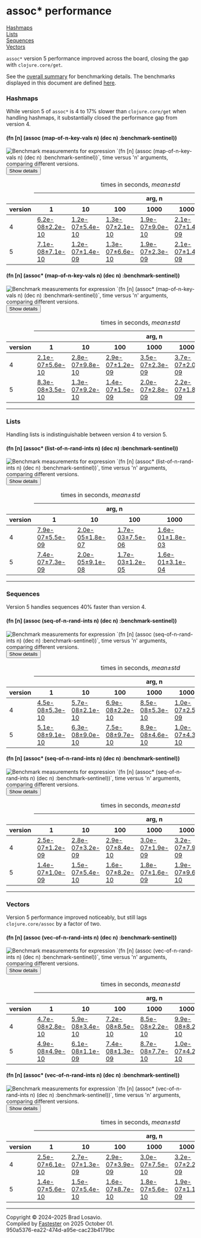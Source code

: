
  <body>
    <h1>
      assoc* performance
    </h1>
    <div>
      <a href="#group-0">Hashmaps</a><br>
      <a href="#group-1">Lists</a><br>
      <a href="#group-2">Sequences</a><br>
      <a href="#group-3">Vectors</a>
    </div>
    <div>
      <p>
        <code>assoc*</code> version&nbsp;5 performance improved across the board, closing the gap with <code>clojure.core/get</code>.
      </p>
      <p>
        See the <a href="https://blosavio.github.io/fn-in/performance_summary.html">overall summary</a> for benchmarking details. The benchmarks displayed in
        this document are defined <a href="https://github.com/blosavio/fn-in/blob/master/test/fn_in/performance/assoc_benchmarks.clj">here</a>.
      </p>
    </div>
    <section>
      <h3 id="group-0">
        Hashmaps
      </h3>
      <div>
        <p>
          While version&nbsp;5 of <code>assoc*</code> is 4 to 17% slower than <code>clojure.core/get</code> when handling hashmaps, it substantially closed the
          performance gap from version&nbsp;4.
        </p>
      </div>
      <div>
        <h4 id="group-0-fexpr-0">
          (fn [n] (assoc (map-of-n-key-vals n) (dec n) :benchmark-sentinel))
        </h4><img alt=
        "Benchmark measurements for expression `(fn [n] (assoc (map-of-n-key-vals n) (dec n) :benchmark-sentinel))`, time versus &apos;n&apos; arguments, comparing different versions."
        src="img_assoc/group-0-fexpr-0.svg"><button class="collapser" type="button">Show details</button>
        <div class="collapsable">
          <table>
            <caption>
              times in seconds, <em>mean±std</em>
            </caption>
            <thead>
              <tr>
                <td></td>
                <th colspan="7">
                  arg, n
                </th>
              </tr>
              <tr>
                <th>
                  version
                </th>
                <th>
                  1
                </th>
                <th>
                  10
                </th>
                <th>
                  100
                </th>
                <th>
                  1000
                </th>
                <th>
                  10000
                </th>
                <th>
                  100000
                </th>
                <th>
                  1000000
                </th>
              </tr>
            </thead>
            <tr>
              <td>
                4
              </td>
              <td>
                <a href="https://github.com/blosavio/fn-in/blob/master/resources/fn_in_performance/assoc/version 4/test-4.edn">6.2e-08±2.2e-10</a>
              </td>
              <td>
                <a href="https://github.com/blosavio/fn-in/blob/master/resources/fn_in_performance/assoc/version 4/test-5.edn">1.2e-07±5.4e-10</a>
              </td>
              <td>
                <a href="https://github.com/blosavio/fn-in/blob/master/resources/fn_in_performance/assoc/version 4/test-6.edn">1.3e-07±2.1e-10</a>
              </td>
              <td>
                <a href="https://github.com/blosavio/fn-in/blob/master/resources/fn_in_performance/assoc/version 4/test-7.edn">1.9e-07±9.0e-10</a>
              </td>
              <td>
                <a href="https://github.com/blosavio/fn-in/blob/master/resources/fn_in_performance/assoc/version 4/test-8.edn">2.1e-07±1.4e-09</a>
              </td>
              <td>
                <a href="https://github.com/blosavio/fn-in/blob/master/resources/fn_in_performance/assoc/version 4/test-9.edn">2.4e-07±1.7e-09</a>
              </td>
              <td>
                <a href="https://github.com/blosavio/fn-in/blob/master/resources/fn_in_performance/assoc/version 4/test-10.edn">2.8e-07±2.2e-09</a>
              </td>
            </tr>
            <tr>
              <td>
                5
              </td>
              <td>
                <a href="https://github.com/blosavio/fn-in/blob/master/resources/fn_in_performance/assoc/version 5/test-4.edn">7.1e-08±7.1e-10</a>
              </td>
              <td>
                <a href="https://github.com/blosavio/fn-in/blob/master/resources/fn_in_performance/assoc/version 5/test-5.edn">1.2e-07±1.4e-09</a>
              </td>
              <td>
                <a href="https://github.com/blosavio/fn-in/blob/master/resources/fn_in_performance/assoc/version 5/test-6.edn">1.3e-07±6.6e-10</a>
              </td>
              <td>
                <a href="https://github.com/blosavio/fn-in/blob/master/resources/fn_in_performance/assoc/version 5/test-7.edn">1.9e-07±2.3e-09</a>
              </td>
              <td>
                <a href="https://github.com/blosavio/fn-in/blob/master/resources/fn_in_performance/assoc/version 5/test-8.edn">2.1e-07±1.4e-09</a>
              </td>
              <td>
                <a href="https://github.com/blosavio/fn-in/blob/master/resources/fn_in_performance/assoc/version 5/test-9.edn">2.4e-07±8.9e-10</a>
              </td>
              <td>
                <a href="https://github.com/blosavio/fn-in/blob/master/resources/fn_in_performance/assoc/version 5/test-10.edn">2.7e-07±1.1e-09</a>
              </td>
            </tr>
          </table>
        </div>
        <h4 id="group-0-fexpr-1">
          (fn [n] (assoc* (map-of-n-key-vals n) (dec n) :benchmark-sentinel))
        </h4><img alt=
        "Benchmark measurements for expression `(fn [n] (assoc* (map-of-n-key-vals n) (dec n) :benchmark-sentinel))`, time versus &apos;n&apos; arguments, comparing different versions."
        src="img_assoc/group-0-fexpr-1.svg"><button class="collapser" type="button">Show details</button>
        <div class="collapsable">
          <table>
            <caption>
              times in seconds, <em>mean±std</em>
            </caption>
            <thead>
              <tr>
                <td></td>
                <th colspan="7">
                  arg, n
                </th>
              </tr>
              <tr>
                <th>
                  version
                </th>
                <th>
                  1
                </th>
                <th>
                  10
                </th>
                <th>
                  100
                </th>
                <th>
                  1000
                </th>
                <th>
                  10000
                </th>
                <th>
                  100000
                </th>
                <th>
                  1000000
                </th>
              </tr>
            </thead>
            <tr>
              <td>
                4
              </td>
              <td>
                <a href="https://github.com/blosavio/fn-in/blob/master/resources/fn_in_performance/assoc/version 4/test-18.edn">2.1e-07±5.6e-10</a>
              </td>
              <td>
                <a href="https://github.com/blosavio/fn-in/blob/master/resources/fn_in_performance/assoc/version 4/test-19.edn">2.8e-07±9.8e-10</a>
              </td>
              <td>
                <a href="https://github.com/blosavio/fn-in/blob/master/resources/fn_in_performance/assoc/version 4/test-20.edn">2.9e-07±1.2e-09</a>
              </td>
              <td>
                <a href="https://github.com/blosavio/fn-in/blob/master/resources/fn_in_performance/assoc/version 4/test-21.edn">3.5e-07±2.3e-09</a>
              </td>
              <td>
                <a href="https://github.com/blosavio/fn-in/blob/master/resources/fn_in_performance/assoc/version 4/test-22.edn">3.7e-07±2.0e-09</a>
              </td>
              <td>
                <a href="https://github.com/blosavio/fn-in/blob/master/resources/fn_in_performance/assoc/version 4/test-23.edn">4.1e-07±3.1e-09</a>
              </td>
              <td>
                <a href="https://github.com/blosavio/fn-in/blob/master/resources/fn_in_performance/assoc/version 4/test-24.edn">4.5e-07±1.6e-09</a>
              </td>
            </tr>
            <tr>
              <td>
                5
              </td>
              <td>
                <a href="https://github.com/blosavio/fn-in/blob/master/resources/fn_in_performance/assoc/version 5/test-18.edn">8.3e-08±3.5e-10</a>
              </td>
              <td>
                <a href="https://github.com/blosavio/fn-in/blob/master/resources/fn_in_performance/assoc/version 5/test-19.edn">1.3e-07±9.2e-10</a>
              </td>
              <td>
                <a href="https://github.com/blosavio/fn-in/blob/master/resources/fn_in_performance/assoc/version 5/test-20.edn">1.4e-07±1.5e-09</a>
              </td>
              <td>
                <a href="https://github.com/blosavio/fn-in/blob/master/resources/fn_in_performance/assoc/version 5/test-21.edn">2.0e-07±2.8e-09</a>
              </td>
              <td>
                <a href="https://github.com/blosavio/fn-in/blob/master/resources/fn_in_performance/assoc/version 5/test-22.edn">2.2e-07±1.8e-09</a>
              </td>
              <td>
                <a href="https://github.com/blosavio/fn-in/blob/master/resources/fn_in_performance/assoc/version 5/test-23.edn">2.5e-07±3.6e-09</a>
              </td>
              <td>
                <a href="https://github.com/blosavio/fn-in/blob/master/resources/fn_in_performance/assoc/version 5/test-24.edn">2.8e-07±2.9e-09</a>
              </td>
            </tr>
          </table>
        </div>
      </div>
      <hr>
      <h3 id="group-1">
        Lists
      </h3>
      <div>
        <p>
          Handling lists is indistinguishable between version&nbsp;4 to version&nbsp;5.
        </p>
      </div>
      <div>
        <h4 id="group-1-fexpr-0">
          (fn [n] (assoc* (list-of-n-rand-ints n) (dec n) :benchmark-sentinel))
        </h4><img alt=
        "Benchmark measurements for expression `(fn [n] (assoc* (list-of-n-rand-ints n) (dec n) :benchmark-sentinel))`, time versus &apos;n&apos; arguments, comparing different versions."
        src="img_assoc/group-1-fexpr-0.svg"><button class="collapser" type="button">Show details</button>
        <div class="collapsable">
          <table>
            <caption>
              times in seconds, <em>mean±std</em>
            </caption>
            <thead>
              <tr>
                <td></td>
                <th colspan="4">
                  arg, n
                </th>
              </tr>
              <tr>
                <th>
                  version
                </th>
                <th>
                  1
                </th>
                <th>
                  10
                </th>
                <th>
                  100
                </th>
                <th>
                  1000
                </th>
              </tr>
            </thead>
            <tr>
              <td>
                4
              </td>
              <td>
                <a href="https://github.com/blosavio/fn-in/blob/master/resources/fn_in_performance/assoc/version 4/test-0.edn">7.9e-07±5.5e-09</a>
              </td>
              <td>
                <a href="https://github.com/blosavio/fn-in/blob/master/resources/fn_in_performance/assoc/version 4/test-1.edn">2.0e-05±1.8e-07</a>
              </td>
              <td>
                <a href="https://github.com/blosavio/fn-in/blob/master/resources/fn_in_performance/assoc/version 4/test-2.edn">1.7e-03±7.5e-06</a>
              </td>
              <td>
                <a href="https://github.com/blosavio/fn-in/blob/master/resources/fn_in_performance/assoc/version 4/test-3.edn">1.6e-01±1.8e-03</a>
              </td>
            </tr>
            <tr>
              <td>
                5
              </td>
              <td>
                <a href="https://github.com/blosavio/fn-in/blob/master/resources/fn_in_performance/assoc/version 5/test-0.edn">7.4e-07±7.3e-09</a>
              </td>
              <td>
                <a href="https://github.com/blosavio/fn-in/blob/master/resources/fn_in_performance/assoc/version 5/test-1.edn">2.0e-05±9.1e-08</a>
              </td>
              <td>
                <a href="https://github.com/blosavio/fn-in/blob/master/resources/fn_in_performance/assoc/version 5/test-2.edn">1.7e-03±1.2e-05</a>
              </td>
              <td>
                <a href="https://github.com/blosavio/fn-in/blob/master/resources/fn_in_performance/assoc/version 5/test-3.edn">1.6e-01±3.1e-04</a>
              </td>
            </tr>
          </table>
        </div>
      </div>
      <hr>
      <h3 id="group-2">
        Sequences
      </h3>
      <div>
        <p>
          Version&nbsp;5 handles sequences 40% faster than version&nbsp;4.
        </p>
      </div>
      <div>
        <h4 id="group-2-fexpr-0">
          (fn [n] (assoc (seq-of-n-rand-ints n) (dec n) :benchmark-sentinel))
        </h4><img alt=
        "Benchmark measurements for expression `(fn [n] (assoc (seq-of-n-rand-ints n) (dec n) :benchmark-sentinel))`, time versus &apos;n&apos; arguments, comparing different versions."
        src="img_assoc/group-2-fexpr-0.svg"><button class="collapser" type="button">Show details</button>
        <div class="collapsable">
          <table>
            <caption>
              times in seconds, <em>mean±std</em>
            </caption>
            <thead>
              <tr>
                <td></td>
                <th colspan="7">
                  arg, n
                </th>
              </tr>
              <tr>
                <th>
                  version
                </th>
                <th>
                  1
                </th>
                <th>
                  10
                </th>
                <th>
                  100
                </th>
                <th>
                  1000
                </th>
                <th>
                  10000
                </th>
                <th>
                  100000
                </th>
                <th>
                  1000000
                </th>
              </tr>
            </thead>
            <tr>
              <td>
                4
              </td>
              <td>
                <a href="https://github.com/blosavio/fn-in/blob/master/resources/fn_in_performance/assoc/version 4/test-32.edn">4.5e-08±5.3e-10</a>
              </td>
              <td>
                <a href="https://github.com/blosavio/fn-in/blob/master/resources/fn_in_performance/assoc/version 4/test-33.edn">5.7e-08±2.1e-10</a>
              </td>
              <td>
                <a href="https://github.com/blosavio/fn-in/blob/master/resources/fn_in_performance/assoc/version 4/test-34.edn">6.9e-08±2.2e-10</a>
              </td>
              <td>
                <a href="https://github.com/blosavio/fn-in/blob/master/resources/fn_in_performance/assoc/version 4/test-35.edn">8.5e-08±5.3e-10</a>
              </td>
              <td>
                <a href="https://github.com/blosavio/fn-in/blob/master/resources/fn_in_performance/assoc/version 4/test-36.edn">1.0e-07±2.5e-09</a>
              </td>
              <td>
                <a href="https://github.com/blosavio/fn-in/blob/master/resources/fn_in_performance/assoc/version 4/test-37.edn">1.1e-07±2.0e-09</a>
              </td>
              <td>
                <a href="https://github.com/blosavio/fn-in/blob/master/resources/fn_in_performance/assoc/version 4/test-38.edn">1.3e-07±2.0e-09</a>
              </td>
            </tr>
            <tr>
              <td>
                5
              </td>
              <td>
                <a href="https://github.com/blosavio/fn-in/blob/master/resources/fn_in_performance/assoc/version 5/test-32.edn">5.1e-08±9.1e-10</a>
              </td>
              <td>
                <a href="https://github.com/blosavio/fn-in/blob/master/resources/fn_in_performance/assoc/version 5/test-33.edn">6.3e-08±9.0e-10</a>
              </td>
              <td>
                <a href="https://github.com/blosavio/fn-in/blob/master/resources/fn_in_performance/assoc/version 5/test-34.edn">7.5e-08±9.7e-10</a>
              </td>
              <td>
                <a href="https://github.com/blosavio/fn-in/blob/master/resources/fn_in_performance/assoc/version 5/test-35.edn">8.9e-08±4.6e-10</a>
              </td>
              <td>
                <a href="https://github.com/blosavio/fn-in/blob/master/resources/fn_in_performance/assoc/version 5/test-36.edn">1.0e-07±4.3e-10</a>
              </td>
              <td>
                <a href="https://github.com/blosavio/fn-in/blob/master/resources/fn_in_performance/assoc/version 5/test-37.edn">1.1e-07±8.1e-10</a>
              </td>
              <td>
                <a href="https://github.com/blosavio/fn-in/blob/master/resources/fn_in_performance/assoc/version 5/test-38.edn">1.3e-07±1.4e-09</a>
              </td>
            </tr>
          </table>
        </div>
        <h4 id="group-2-fexpr-1">
          (fn [n] (assoc* (seq-of-n-rand-ints n) (dec n) :benchmark-sentinel))
        </h4><img alt=
        "Benchmark measurements for expression `(fn [n] (assoc* (seq-of-n-rand-ints n) (dec n) :benchmark-sentinel))`, time versus &apos;n&apos; arguments, comparing different versions."
        src="img_assoc/group-2-fexpr-1.svg"><button class="collapser" type="button">Show details</button>
        <div class="collapsable">
          <table>
            <caption>
              times in seconds, <em>mean±std</em>
            </caption>
            <thead>
              <tr>
                <td></td>
                <th colspan="7">
                  arg, n
                </th>
              </tr>
              <tr>
                <th>
                  version
                </th>
                <th>
                  1
                </th>
                <th>
                  10
                </th>
                <th>
                  100
                </th>
                <th>
                  1000
                </th>
                <th>
                  10000
                </th>
                <th>
                  100000
                </th>
                <th>
                  1000000
                </th>
              </tr>
            </thead>
            <tr>
              <td>
                4
              </td>
              <td>
                <a href="https://github.com/blosavio/fn-in/blob/master/resources/fn_in_performance/assoc/version 4/test-25.edn">2.5e-07±1.2e-09</a>
              </td>
              <td>
                <a href="https://github.com/blosavio/fn-in/blob/master/resources/fn_in_performance/assoc/version 4/test-26.edn">2.8e-07±3.2e-09</a>
              </td>
              <td>
                <a href="https://github.com/blosavio/fn-in/blob/master/resources/fn_in_performance/assoc/version 4/test-27.edn">2.9e-07±8.4e-10</a>
              </td>
              <td>
                <a href="https://github.com/blosavio/fn-in/blob/master/resources/fn_in_performance/assoc/version 4/test-28.edn">3.0e-07±1.9e-09</a>
              </td>
              <td>
                <a href="https://github.com/blosavio/fn-in/blob/master/resources/fn_in_performance/assoc/version 4/test-29.edn">3.2e-07±7.9e-09</a>
              </td>
              <td>
                <a href="https://github.com/blosavio/fn-in/blob/master/resources/fn_in_performance/assoc/version 4/test-30.edn">3.4e-07±7.1e-10</a>
              </td>
              <td>
                <a href="https://github.com/blosavio/fn-in/blob/master/resources/fn_in_performance/assoc/version 4/test-31.edn">3.6e-07±4.9e-09</a>
              </td>
            </tr>
            <tr>
              <td>
                5
              </td>
              <td>
                <a href="https://github.com/blosavio/fn-in/blob/master/resources/fn_in_performance/assoc/version 5/test-25.edn">1.4e-07±1.0e-09</a>
              </td>
              <td>
                <a href="https://github.com/blosavio/fn-in/blob/master/resources/fn_in_performance/assoc/version 5/test-26.edn">1.5e-07±5.4e-10</a>
              </td>
              <td>
                <a href="https://github.com/blosavio/fn-in/blob/master/resources/fn_in_performance/assoc/version 5/test-27.edn">1.6e-07±8.2e-10</a>
              </td>
              <td>
                <a href="https://github.com/blosavio/fn-in/blob/master/resources/fn_in_performance/assoc/version 5/test-28.edn">1.8e-07±1.6e-09</a>
              </td>
              <td>
                <a href="https://github.com/blosavio/fn-in/blob/master/resources/fn_in_performance/assoc/version 5/test-29.edn">1.9e-07±9.6e-10</a>
              </td>
              <td>
                <a href="https://github.com/blosavio/fn-in/blob/master/resources/fn_in_performance/assoc/version 5/test-30.edn">2.0e-07±3.3e-09</a>
              </td>
              <td>
                <a href="https://github.com/blosavio/fn-in/blob/master/resources/fn_in_performance/assoc/version 5/test-31.edn">2.2e-07±1.2e-09</a>
              </td>
            </tr>
          </table>
        </div>
      </div>
      <hr>
      <h3 id="group-3">
        Vectors
      </h3>
      <div>
        <p>
          Version&nbsp;5 performance improved noticeably, but still lags <code>clojure.core/assoc</code> by a factor of two.
        </p>
      </div>
      <div>
        <h4 id="group-3-fexpr-0">
          (fn [n] (assoc (vec-of-n-rand-ints n) (dec n) :benchmark-sentinel))
        </h4><img alt=
        "Benchmark measurements for expression `(fn [n] (assoc (vec-of-n-rand-ints n) (dec n) :benchmark-sentinel))`, time versus &apos;n&apos; arguments, comparing different versions."
        src="img_assoc/group-3-fexpr-0.svg"><button class="collapser" type="button">Show details</button>
        <div class="collapsable">
          <table>
            <caption>
              times in seconds, <em>mean±std</em>
            </caption>
            <thead>
              <tr>
                <td></td>
                <th colspan="7">
                  arg, n
                </th>
              </tr>
              <tr>
                <th>
                  version
                </th>
                <th>
                  1
                </th>
                <th>
                  10
                </th>
                <th>
                  100
                </th>
                <th>
                  1000
                </th>
                <th>
                  10000
                </th>
                <th>
                  100000
                </th>
                <th>
                  1000000
                </th>
              </tr>
            </thead>
            <tr>
              <td>
                4
              </td>
              <td>
                <a href="https://github.com/blosavio/fn-in/blob/master/resources/fn_in_performance/assoc/version 4/test-11.edn">4.7e-08±2.8e-10</a>
              </td>
              <td>
                <a href="https://github.com/blosavio/fn-in/blob/master/resources/fn_in_performance/assoc/version 4/test-12.edn">5.9e-08±3.4e-10</a>
              </td>
              <td>
                <a href="https://github.com/blosavio/fn-in/blob/master/resources/fn_in_performance/assoc/version 4/test-13.edn">7.2e-08±8.5e-10</a>
              </td>
              <td>
                <a href="https://github.com/blosavio/fn-in/blob/master/resources/fn_in_performance/assoc/version 4/test-14.edn">8.5e-08±2.2e-10</a>
              </td>
              <td>
                <a href="https://github.com/blosavio/fn-in/blob/master/resources/fn_in_performance/assoc/version 4/test-15.edn">9.9e-08±8.2e-10</a>
              </td>
              <td>
                <a href="https://github.com/blosavio/fn-in/blob/master/resources/fn_in_performance/assoc/version 4/test-16.edn">1.2e-07±1.3e-09</a>
              </td>
              <td>
                <a href="https://github.com/blosavio/fn-in/blob/master/resources/fn_in_performance/assoc/version 4/test-17.edn">1.3e-07±3.6e-10</a>
              </td>
            </tr>
            <tr>
              <td>
                5
              </td>
              <td>
                <a href="https://github.com/blosavio/fn-in/blob/master/resources/fn_in_performance/assoc/version 5/test-11.edn">4.9e-08±4.9e-10</a>
              </td>
              <td>
                <a href="https://github.com/blosavio/fn-in/blob/master/resources/fn_in_performance/assoc/version 5/test-12.edn">6.1e-08±1.1e-09</a>
              </td>
              <td>
                <a href="https://github.com/blosavio/fn-in/blob/master/resources/fn_in_performance/assoc/version 5/test-13.edn">7.4e-08±1.3e-09</a>
              </td>
              <td>
                <a href="https://github.com/blosavio/fn-in/blob/master/resources/fn_in_performance/assoc/version 5/test-14.edn">8.7e-08±7.7e-10</a>
              </td>
              <td>
                <a href="https://github.com/blosavio/fn-in/blob/master/resources/fn_in_performance/assoc/version 5/test-15.edn">1.0e-07±4.2e-10</a>
              </td>
              <td>
                <a href="https://github.com/blosavio/fn-in/blob/master/resources/fn_in_performance/assoc/version 5/test-16.edn">1.1e-07±5.6e-10</a>
              </td>
              <td>
                <a href="https://github.com/blosavio/fn-in/blob/master/resources/fn_in_performance/assoc/version 5/test-17.edn">1.3e-07±1.4e-09</a>
              </td>
            </tr>
          </table>
        </div>
        <h4 id="group-3-fexpr-1">
          (fn [n] (assoc* (vec-of-n-rand-ints n) (dec n) :benchmark-sentinel))
        </h4><img alt=
        "Benchmark measurements for expression `(fn [n] (assoc* (vec-of-n-rand-ints n) (dec n) :benchmark-sentinel))`, time versus &apos;n&apos; arguments, comparing different versions."
        src="img_assoc/group-3-fexpr-1.svg"><button class="collapser" type="button">Show details</button>
        <div class="collapsable">
          <table>
            <caption>
              times in seconds, <em>mean±std</em>
            </caption>
            <thead>
              <tr>
                <td></td>
                <th colspan="7">
                  arg, n
                </th>
              </tr>
              <tr>
                <th>
                  version
                </th>
                <th>
                  1
                </th>
                <th>
                  10
                </th>
                <th>
                  100
                </th>
                <th>
                  1000
                </th>
                <th>
                  10000
                </th>
                <th>
                  100000
                </th>
                <th>
                  1000000
                </th>
              </tr>
            </thead>
            <tr>
              <td>
                4
              </td>
              <td>
                <a href="https://github.com/blosavio/fn-in/blob/master/resources/fn_in_performance/assoc/version 4/test-39.edn">2.5e-07±6.1e-10</a>
              </td>
              <td>
                <a href="https://github.com/blosavio/fn-in/blob/master/resources/fn_in_performance/assoc/version 4/test-40.edn">2.7e-07±1.3e-09</a>
              </td>
              <td>
                <a href="https://github.com/blosavio/fn-in/blob/master/resources/fn_in_performance/assoc/version 4/test-41.edn">2.9e-07±3.9e-09</a>
              </td>
              <td>
                <a href="https://github.com/blosavio/fn-in/blob/master/resources/fn_in_performance/assoc/version 4/test-42.edn">3.0e-07±7.5e-10</a>
              </td>
              <td>
                <a href="https://github.com/blosavio/fn-in/blob/master/resources/fn_in_performance/assoc/version 4/test-43.edn">3.2e-07±2.2e-09</a>
              </td>
              <td>
                <a href="https://github.com/blosavio/fn-in/blob/master/resources/fn_in_performance/assoc/version 4/test-44.edn">3.4e-07±1.0e-09</a>
              </td>
              <td>
                <a href="https://github.com/blosavio/fn-in/blob/master/resources/fn_in_performance/assoc/version 4/test-45.edn">3.6e-07±8.8e-09</a>
              </td>
            </tr>
            <tr>
              <td>
                5
              </td>
              <td>
                <a href="https://github.com/blosavio/fn-in/blob/master/resources/fn_in_performance/assoc/version 5/test-39.edn">1.4e-07±5.6e-10</a>
              </td>
              <td>
                <a href="https://github.com/blosavio/fn-in/blob/master/resources/fn_in_performance/assoc/version 5/test-40.edn">1.5e-07±5.4e-10</a>
              </td>
              <td>
                <a href="https://github.com/blosavio/fn-in/blob/master/resources/fn_in_performance/assoc/version 5/test-41.edn">1.6e-07±8.7e-10</a>
              </td>
              <td>
                <a href="https://github.com/blosavio/fn-in/blob/master/resources/fn_in_performance/assoc/version 5/test-42.edn">1.8e-07±5.6e-10</a>
              </td>
              <td>
                <a href="https://github.com/blosavio/fn-in/blob/master/resources/fn_in_performance/assoc/version 5/test-43.edn">1.9e-07±1.1e-09</a>
              </td>
              <td>
                <a href="https://github.com/blosavio/fn-in/blob/master/resources/fn_in_performance/assoc/version 5/test-44.edn">2.0e-07±6.7e-10</a>
              </td>
              <td>
                <a href="https://github.com/blosavio/fn-in/blob/master/resources/fn_in_performance/assoc/version 5/test-45.edn">2.1e-07±1.5e-09</a>
              </td>
            </tr>
          </table>
        </div>
      </div>
      <hr>
    </section>
    <p id="page-footer">
      Copyright © 2024–2025 Brad Losavio.<br>
      Compiled by <a href="https://github.com/blosavio/Fastester">Fastester</a> on 2025 October 01.<span id="uuid"><br>
      950a5376-ea22-474d-a95e-cac23b4179bc</span>
    </p>
  </body>
</html>
